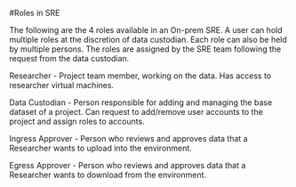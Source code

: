 #Roles in SRE 

The following are the 4 roles available in an On-prem SRE. A user can hold multiple roles at the discretion of data custodian. Each role can also be held by multiple persons. The roles are assigned by the SRE team following the request from the data custodian. 

Researcher - Project team member, working on the data. Has access to researcher virtual machines. 

Data Custodian - Person responsible for adding and managing the base dataset of a project. Can request to add/remove user accounts to the project and assign roles to accounts. 

Ingress Approver - Person who reviews and approves data that a Researcher wants to upload into the environment. 

Egress Approver - Person who reviews and approves data that a Researcher wants to download from the environment. 
